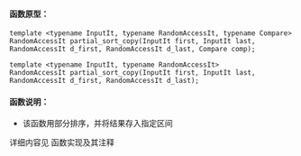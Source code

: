
#### 函数原型：
```
template <typename InputIt, typename RandomAccessIt, typename Compare>
RandomAccessIt partial_sort_copy(InputIt first, InputIt last, RandomAccessIt d_first, RandomAccessIt d_last, Compare comp);

template <typename InputIt, typename RandomAccessIt>
RandomAccessIt partial_sort_copy(InputIt first, InputIt last, RandomAccessIt d_first, RandomAccessIt d_last);
```

#### 函数说明：
* 该函数用部分排序，并将结果存入指定区间

详细内容见 函数实现及其注释

